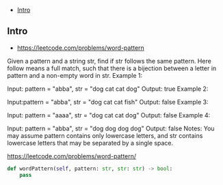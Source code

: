 - [Intro](#intro)

## Intro

- https://leetcode.com/problems/word-pattern

Given a pattern and a string str, find if str follows the same pattern.
Here follow means a full match, such that there is a bijection between a letter in pattern and a non-empty word in str.
Example 1:

Input: pattern = "abba", str = "dog cat cat dog"
Output: true
Example 2:

Input:pattern = "abba", str = "dog cat cat fish"
Output: false
Example 3:

Input: pattern = "aaaa", str = "dog cat cat dog"
Output: false
Example 4:

Input: pattern = "abba", str = "dog dog dog dog"
Output: false
Notes:
You may assume pattern contains only lowercase letters, and str contains lowercase letters that may be separated by a single space.

https://leetcode.com/problems/word-pattern/


```py
def wordPattern(self, pattern: str, str: str) -> bool:
    pass
```



